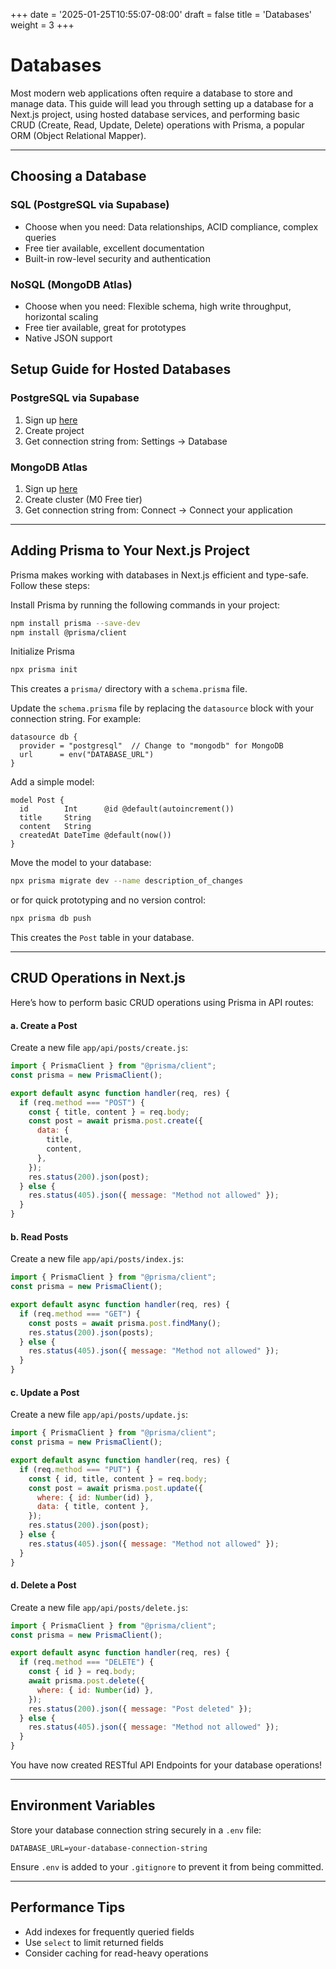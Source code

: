 +++
date = '2025-01-25T10:55:07-08:00'
draft = false
title = 'Databases'
weight = 3
+++

# Databases

Most modern web applications often require a database to store and manage data. This guide will lead you through setting up a database for a Next.js project, using hosted database services, and performing basic CRUD (Create, Read, Update, Delete) operations with Prisma, a popular ORM (Object Relational Mapper).

---

## Choosing a Database
### SQL (PostgreSQL via Supabase)
- Choose when you need: Data relationships, ACID compliance, complex queries
- Free tier available, excellent documentation
- Built-in row-level security and authentication

### NoSQL (MongoDB Atlas)
- Choose when you need: Flexible schema, high write throughput, horizontal scaling
- Free tier available, great for prototypes
- Native JSON support

## Setup Guide for Hosted Databases
### PostgreSQL via Supabase
1. Sign up [here](https://supabase.com)
2. Create project
3. Get connection string from: Settings -> Database

### MongoDB Atlas
1. Sign up [here](https://mongodb.com/atlas)
2. Create cluster (M0 Free tier)
3. Get connection string from: Connect -> Connect your application

---

## Adding Prisma to Your Next.js Project

Prisma makes working with databases in Next.js efficient and type-safe. Follow these steps:

Install Prisma by running the following commands in your project:
```bash
npm install prisma --save-dev
npm install @prisma/client
```

Initialize Prisma
```bash
npx prisma init
```
This creates a `prisma/` directory with a `schema.prisma` file.

Update the `schema.prisma` file by replacing the `datasource` block with your connection string. For example:
```
datasource db {
  provider = "postgresql"  // Change to "mongodb" for MongoDB
  url      = env("DATABASE_URL")
}
```

Add a simple model:
```
model Post {
  id        Int      @id @default(autoincrement())
  title     String
  content   String
  createdAt DateTime @default(now())
}
```
Move the model to your database:
```bash
npx prisma migrate dev --name description_of_changes
```
or for quick prototyping and no version control:
```bash
npx prisma db push 
```
This creates the `Post` table in your database.

---

## CRUD Operations in Next.js

Here’s how to perform basic CRUD operations using Prisma in API routes:

#### **a. Create a Post**
Create a new file `app/api/posts/create.js`:
```javascript
import { PrismaClient } from "@prisma/client";
const prisma = new PrismaClient();

export default async function handler(req, res) {
  if (req.method === "POST") {
    const { title, content } = req.body;
    const post = await prisma.post.create({
      data: {
        title,
        content,
      },
    });
    res.status(200).json(post);
  } else {
    res.status(405).json({ message: "Method not allowed" });
  }
}
```

#### **b. Read Posts**
Create a new file `app/api/posts/index.js`:
```javascript
import { PrismaClient } from "@prisma/client";
const prisma = new PrismaClient();

export default async function handler(req, res) {
  if (req.method === "GET") {
    const posts = await prisma.post.findMany();
    res.status(200).json(posts);
  } else {
    res.status(405).json({ message: "Method not allowed" });
  }
}
```

#### **c. Update a Post**
Create a new file `app/api/posts/update.js`:
```javascript
import { PrismaClient } from "@prisma/client";
const prisma = new PrismaClient();

export default async function handler(req, res) {
  if (req.method === "PUT") {
    const { id, title, content } = req.body;
    const post = await prisma.post.update({
      where: { id: Number(id) },
      data: { title, content },
    });
    res.status(200).json(post);
  } else {
    res.status(405).json({ message: "Method not allowed" });
  }
}
```

#### **d. Delete a Post**
Create a new file `app/api/posts/delete.js`:
```javascript
import { PrismaClient } from "@prisma/client";
const prisma = new PrismaClient();

export default async function handler(req, res) {
  if (req.method === "DELETE") {
    const { id } = req.body;
    await prisma.post.delete({
      where: { id: Number(id) },
    });
    res.status(200).json({ message: "Post deleted" });
  } else {
    res.status(405).json({ message: "Method not allowed" });
  }
}
```

You have now created RESTful API Endpoints for your database operations!

---

## Environment Variables
Store your database connection string securely in a `.env` file:
```env
DATABASE_URL=your-database-connection-string
```
Ensure `.env` is added to your `.gitignore` to prevent it from being committed.
___
## Performance Tips
- Add indexes for frequently queried fields
- Use `select` to limit returned fields
- Consider caching for read-heavy operations